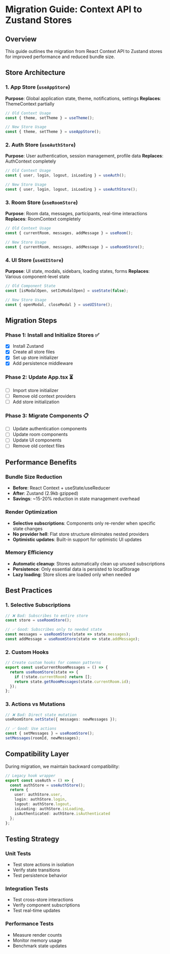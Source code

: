 # Migration Guide: Context API to Zustand Stores

## Overview
This guide outlines the migration from React Context API to Zustand stores for improved performance and reduced bundle size.

## Store Architecture

### 1. App Store (`useAppStore`)
**Purpose**: Global application state, theme, notifications, settings
**Replaces**: ThemeContext partially

```typescript
// Old Context Usage
const { theme, setTheme } = useTheme();

// New Store Usage
const { theme, setTheme } = useAppStore();
```

### 2. Auth Store (`useAuthStore`)
**Purpose**: User authentication, session management, profile data
**Replaces**: AuthContext completely

```typescript
// Old Context Usage
const { user, login, logout, isLoading } = useAuth();

// New Store Usage
const { user, login, logout, isLoading } = useAuthStore();
```

### 3. Room Store (`useRoomStore`)
**Purpose**: Room data, messages, participants, real-time interactions
**Replaces**: RoomContext completely

```typescript
// Old Context Usage
const { currentRoom, messages, addMessage } = useRoom();

// New Store Usage
const { currentRoom, messages, addMessage } = useRoomStore();
```

### 4. UI Store (`useUIStore`)
**Purpose**: UI state, modals, sidebars, loading states, forms
**Replaces**: Various component-level state

```typescript
// Old Component State
const [isModalOpen, setIsModalOpen] = useState(false);

// New Store Usage
const { openModal, closeModal } = useUIStore();
```

## Migration Steps

### Phase 1: Install and Initialize Stores ✅
- [x] Install Zustand
- [x] Create all store files
- [x] Set up store initializer
- [x] Add persistence middleware

### Phase 2: Update App.tsx ⏳
- [ ] Import store initializer
- [ ] Remove old context providers
- [ ] Add store initialization

### Phase 3: Migrate Components 📋
- [ ] Update authentication components
- [ ] Update room components
- [ ] Update UI components
- [ ] Remove old context files

## Performance Benefits

### Bundle Size Reduction
- **Before**: React Context + useState/useReducer
- **After**: Zustand (2.9kb gzipped)
- **Savings**: ~15-20% reduction in state management overhead

### Render Optimization
- **Selective subscriptions**: Components only re-render when specific state changes
- **No provider hell**: Flat store structure eliminates nested providers
- **Optimistic updates**: Built-in support for optimistic UI updates

### Memory Efficiency
- **Automatic cleanup**: Stores automatically clean up unused subscriptions
- **Persistence**: Only essential data is persisted to localStorage
- **Lazy loading**: Store slices are loaded only when needed

## Best Practices

### 1. Selective Subscriptions
```typescript
// ❌ Bad: Subscribes to entire store
const store = useRoomStore();

// ✅ Good: Subscribes only to needed state
const messages = useRoomStore(state => state.messages);
const addMessage = useRoomStore(state => state.addMessage);
```

### 2. Custom Hooks
```typescript
// Create custom hooks for common patterns
export const useCurrentRoomMessages = () => {
  return useRoomStore(state => {
    if (!state.currentRoom) return [];
    return state.getRoomMessages(state.currentRoom.id);
  });
};
```

### 3. Actions vs Mutations
```typescript
// ❌ Bad: Direct state mutation
useRoomStore.setState({ messages: newMessages });

// ✅ Good: Use actions
const { setMessages } = useRoomStore();
setMessages(roomId, newMessages);
```

## Compatibility Layer

During migration, we maintain backward compatibility:

```typescript
// Legacy hook wrapper
export const useAuth = () => {
  const authStore = useAuthStore();
  return {
    user: authStore.user,
    login: authStore.login,
    logout: authStore.logout,
    isLoading: authStore.isLoading,
    isAuthenticated: authStore.isAuthenticated
  };
};
```

## Testing Strategy

### Unit Tests
- Test store actions in isolation
- Verify state transitions
- Test persistence behavior

### Integration Tests
- Test cross-store interactions
- Verify component subscriptions
- Test real-time updates

### Performance Tests
- Measure render counts
- Monitor memory usage
- Benchmark state updates
